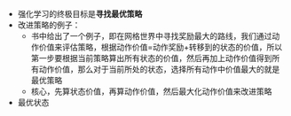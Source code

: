 - 强化学习的终极目标是**寻找最优策略**
- 改进策略的例子：
	- 书中给出了一个例子，即在网格世界中寻找奖励最大的路线，我们通过动作价值来评估策略，根据动作价值=动作奖励+转移到的状态的价值，所以第一步要根据当前策略算出所有状态的价值，然后再加上动作价值得到所有动作价值，那么对于当前所处的状态，选择所有动作中价值最大的就是最优策略
	- 核心，先算状态价值，再算动作价值，然后最大化动作价值来改进策略
- 最优状态